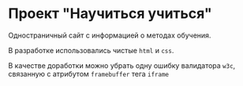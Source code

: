 # Проект "Научиться учиться"

Одностраничный сайт с информацией о методах обучения.

В разработке использовались чистые `html` и `css`.

В качестве доработки можно убрать одну ошибку валидатора `w3c`,
связанную с атрибутом `framebuffer` тега `iframe`
